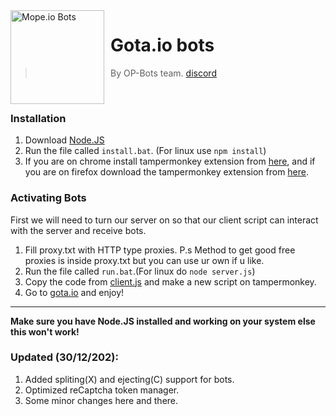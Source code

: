 <img width="150" height="150" align="left" style="float: left; margin: 0 10px 0 0;" alt="Mope.io Bots" src="https://cdn.discordapp.com/attachments/700523214501183538/739487643951431771/159692818528123e09c949e20178fe8a.png">  

# Gota.io bots

> By OP-Bots team. [discord](https://discord.gg/8zjNrnK)

<br />

### Installation

1. Download [Node.JS](https://nodejs.org/)
2. Run the file called `install.bat`. (For linux use `npm install`)
3. If you are on chrome install tampermonkey extension from [here](https://chrome.google.com/webstore/detail/tampermonkey/dhdgffkkebhmkfjojejmpbldmpobfkfo?hl=en), and if you are on firefox download the tampermonkey extension from [here](https://addons.mozilla.org/en-GB/firefox/addon/tampermonkey/).

### Activating Bots

First we will need to turn our server on so that our client script can interact with the server and receive bots.

1. Fill proxy.txt with HTTP type proxies. P.s Method to get good free proxies is inside proxy.txt but you can use ur own if u like.
2. Run the file called `run.bat`.(For linux do `node server.js`)
3. Copy the code from [client.js](https://github.com/OP-Developers/Gota.io-Bots/blob/main/client.js) and make a new script on tampermonkey.
4. Go to [gota.io](https://gota.io/) and enjoy!

---

**Make sure you have Node.JS installed and working on your system else this won't work!**

### Updated (30/12/202):
1. Added spliting(X) and ejecting(C) support for bots.
2. Optimized reCaptcha token manager.
3. Some minor changes here and there.
